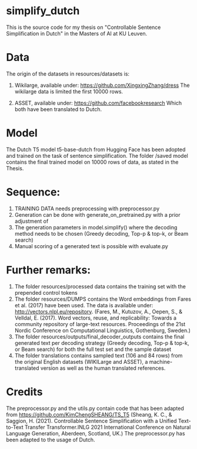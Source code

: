 # simplify_dutch

This is the source code for my thesis on "Controllable Sentence Simplification in Dutch" 
in the Masters of AI at KU Leuven. 

# Data
The origin of the datasets in resources/datasets is: 
1) Wikilarge, available under: https://github.com/XingxingZhang/dress
The wikilarge data is limited the first 10000 rows. 

2) ASSET, available under: https://github.com/facebookresearch
Which both have been translated to Dutch. 

# Model
The Dutch T5 model t5-base-dutch from Hugging Face has been adopted and trained on the task 
of sentence simplification. 
The folder /saved model contains the final trained model on 10000 rows of data, as stated in the Thesis. 

# Sequence: 
1) TRAINING DATA needs preprocessing with preprocessor.py
2) Generation can be done with generate_on_pretrained.py with a prior adjustment of 
3) The generation parameters in model.simplify() where the decoding method needs to be chosen (Greedy decoding, Top-p & top-k, or Beam search)
4) Manual scoring of a generated text is possible with evaluate.py

# Further remarks: 
1) The folder resources/processed data contains the training set with the prepended control tokens
2) The folder resources/DUMPS contains the Word embeddings from Fares et al. (2017) have been used. The data is available under: http://vectors.nlpl.eu/repository. (Fares, M., Kutuzov, A., Oepen, S., & Velldal, E. (2017). Word vectors, reuse, and replicability: Towards a community repository of large-text resources. Proceedings of the 21st Nordic Conference on Computational Linguistics, Gothenburg, Sweden.)
3) The folder resources/outputs/final_decoder_outputs contains the final generated text per decoding strategy (Greedy decoding, Top-p & top-k, or Beam search) for both the full test set and the sample dataset
4) The folder translations contains sampled text (106 and 84 rows) from the original English datasets (WIKILarge and ASSET), a machine-translated version as well as the human translated references. 

# Credits
The preprocessor.py and the utils.py contain code that has been adapted from https://github.com/KimChengSHEANG/TS_T5 (Sheang, K. C., & Saggion, H. (2021). Controllable Sentence Simplification with a Unified Text-to-Text Transfer Transformer.INLG 2021 International Conference on Natural Language Generation, Aberdeen, Scotland, UK.)
The preprocessor.py has been adapted to the usage of Dutch.

